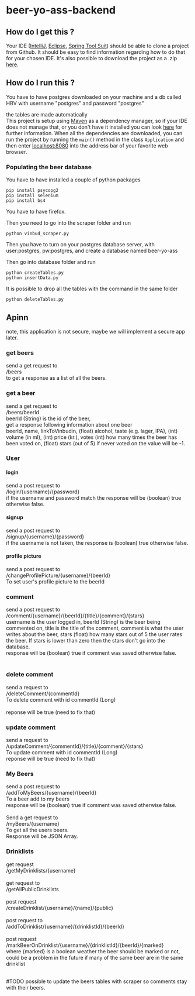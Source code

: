 # beer-yo-ass-backend

## How do I get this ?
Your IDE ([IntelliJ](https://www.jetbrains.com/idea/), [Eclipse](https://eclipse.org/), [Spring Tool Suit](https://spring.io/tools)) should be able to clone a project from Github.
It should be easy to find information regarding how to do that for your chosen IDE.
It's also possible to download the project as a .zip [here](https://github.com/mbook/SpringBootMVC/archive/master.zip).

## How do I run this ?
You have to have postgres downloaded on your machine and a db called HBV with username "postgres" and password "postgres" <br />

the tables are made automatically <br /> 
This project is setup using [Maven](https://maven.apache.org/what-is-maven.html) as a dependency manager, so if your IDE does not manage that, or you don't have it installed you can look [here](https://maven.apache.org/install.html) for further information.
When all the dependencies are downloaded, you can run the project by running the ``main()`` method in the class ``Application`` and then enter [localhost:8080](http://localhost:8080) into the address bar of your favorite web browser.


### Populating the beer database
You have to have installed a couple of python packages
```$xslt
pip install psycopg2
pip install selenium
pip install bs4
```
You have to have firefox.

Then you need to go into the scraper folder and run
```$xslt
python vinbud_scraper.py
```

Then you have to turn on your postgres database server, with user:postgres, pw:postgres, and create a database named beer-yo-ass

Then go into database folder and run
```$xslt
python createTables.py
python insertData.py
```

It is possible to drop all the tables with the command in the same folder
```$xslt
python deleteTables.py
```


## Apinn
note, this application is not secure, maybe we will implement a secure app later.
<br />

### get beers
send a get request to 
<br />
/beers
<br />
to get a response as a list of all the beers.

### get a beer
send a get request to 
<br />
/beers/beerId
<br />
beerId (String) is the id of the beer,
<br />
get a response following information about one beer
<br />
beerId, name, 
linkToVinbudin, 
(float) alcohol, 
taste (e.g. lager, IPA),
(int) volume (in ml),
(int) price (kr.),
votes (int) how many times the beer has been voted on,
(float) stars (out of 5) if never voted on the value will be -1.

### User

#### login
send a post request to 
<br />
/login/{username}/{password}
<br />
if the username and password match the response will be (boolean) true otherwise false.
<br />
#### signup
send a post request to 
<br />
/signup/{username}/{password}
<br />
if the username is not taken, the response is (boolean) true otherwise false.

#### profile picture
send a post request to 
<br />
/changeProfilePicture/{username}/{beerId}
<br />
To set user's profile picture to the beerId

### comment
send a post request to 
<br />
/comment/{username}/{beerId}/{title}/{comment}/{stars}
<br />
username is the user logged in, 
beerId (String) is the beer being commented on,
title is the title of the comment,
comment is what the user writes about the beer,
stars (float) how many stars out of 5 the user rates the beer. If stars is lower than zero then the stars don't go into the database.
<br />
response will be (boolean) true if comment was saved otherwise false.
<br />
<br />

### delete comment
send a request to 
<br />
/deleteComment/{commentId}
<br />
To delete comment with id commentId (Long)
<br />
<br />
reponse will be true (need to fix that)
### update comment
send a request to 
<br />
/updateComment/{commentId}/{title}/{comment}/{stars}
<br />
To update comment with id commentId (Long)
<br />
reponse will be true (need to fix that)
### My Beers
send a post request to 
<br />
/addToMyBeers/{username}/{beerId}
<br />
To a beer add to my beers
<br />
response will be (boolean) true if comment was saved otherwise false.
<br />
<br />
Send a get request to 
<br />
/myBeers/{username}
<br />
To get all the users beers.
<br />
Response will be JSON Array.
 
### Drinklists
get request 
<br />
/getMyDrinklists/{username}
<br />
<br />
get request to
<br />
/getAllPublicDrinklists
<br />
<br />
post request 
<br />
/createDrinklist/{username}/{name}/{public}
<br />
<br />
post request to 
<br />
/addToDrinklist/{username}/{drinklistId}/{beerId}
<br />
<br />
post request
<br />
/markBeerOnDrinklist/{username}/{drinklistId}/{beerId}/{marked}
<br />
where {marked} is a boolean weather the beer should be marked or not, could be a problem in the future if many of the same beer are in the same drinklist
<br />
<br />



#TODO
possible to update the beers tables with scraper so comments stay with their beers.